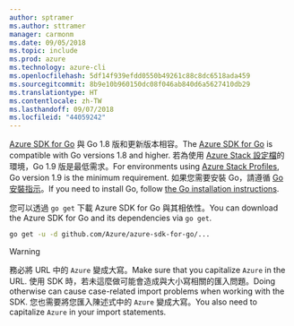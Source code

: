 ```yaml
---
author: sptramer
ms.author: sttramer
manager: carmonm
ms.date: 09/05/2018
ms.topic: include
ms.prod: azure
ms.technology: azure-cli
ms.openlocfilehash: 5df14f939efdd0550b49261c88c8dc6518ada459
ms.sourcegitcommit: 8b9e10b960150dc08f046ab840d6a5627410db29
ms.translationtype: HT
ms.contentlocale: zh-TW
ms.lasthandoff: 09/07/2018
ms.locfileid: "44059242"
---
```

<span data-ttu-id="8ec77-101">[Azure SDK for Go](https://github.com/Azure/azure-sdk-for-go) 與 Go 1.8 版和更新版本相容。</span><span class="sxs-lookup"><span data-stu-id="8ec77-101">The [Azure SDK for Go](https://github.com/Azure/azure-sdk-for-go) is compatible with Go versions 1.8 and higher.</span></span> <span data-ttu-id="8ec77-102">若為使用 [Azure Stack 設定檔](/azure/azure-stack/user/azure-stack-version-profiles-go)的環境，Go 1.9 版是最低需求。</span><span class="sxs-lookup"><span data-stu-id="8ec77-102">For environments using [Azure Stack Profiles](/azure/azure-stack/user/azure-stack-version-profiles-go), Go version 1.9 is the minimum requirement.</span></span>
<span data-ttu-id="8ec77-103">如果您需要安裝 Go，請遵循 [Go 安裝指示](https://golang.org/doc/install)。</span><span class="sxs-lookup"><span data-stu-id="8ec77-103">If you need to install Go, follow [the Go installation instructions](https://golang.org/doc/install).</span></span>

<span data-ttu-id="8ec77-104">您可以透過 `go get` 下載 Azure SDK for Go 與其相依性。</span><span class="sxs-lookup"><span data-stu-id="8ec77-104">You can download the Azure SDK for Go and its dependencies via `go get`.</span></span>

```bash
go get -u -d github.com/Azure/azure-sdk-for-go/...
```

> [!WARNING]
> <span data-ttu-id="8ec77-105">務必將 URL 中的 `Azure` 變成大寫。</span><span class="sxs-lookup"><span data-stu-id="8ec77-105">Make sure that you capitalize `Azure` in the URL.</span></span> <span data-ttu-id="8ec77-106">使用 SDK 時，若未這麼做可能會造成與大小寫相關的匯入問題。</span><span class="sxs-lookup"><span data-stu-id="8ec77-106">Doing otherwise can cause case-related import problems when working with the SDK.</span></span> <span data-ttu-id="8ec77-107">您也需要將您匯入陳述式中的 `Azure` 變成大寫。</span><span class="sxs-lookup"><span data-stu-id="8ec77-107">You also need to capitalize `Azure` in your import statements.</span></span>
